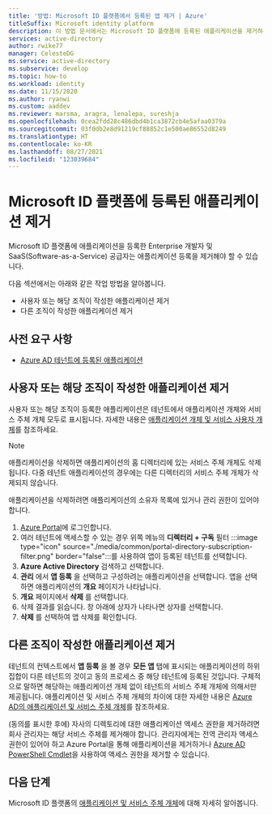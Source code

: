 ```yaml
---
title: '방법: Microsoft ID 플랫폼에서 등록된 앱 제거 | Azure'
titleSuffix: Microsoft identity platform
description: 이 방법 문서에서는 Microsoft ID 플랫폼에 등록된 애플리케이션을 제거하는 방법을 알아봅니다.
services: active-directory
author: rwike77
manager: CelesteDG
ms.service: active-directory
ms.subservice: develop
ms.topic: how-to
ms.workload: identity
ms.date: 11/15/2020
ms.author: ryanwi
ms.custom: aaddev
ms.reviewer: marsma, aragra, lenalepa, sureshja
ms.openlocfilehash: 0cea2fdd28c486dbd4b1ca3872cb4e5afaa0379a
ms.sourcegitcommit: 03f0db2e8d91219cf88852c1e500ae86552d8249
ms.translationtype: HT
ms.contentlocale: ko-KR
ms.lasthandoff: 08/27/2021
ms.locfileid: "123039684"
---
```

# <a name="remove-an-application-registered-with-the-microsoft-identity-platform"></a>Microsoft ID 플랫폼에 등록된 애플리케이션 제거

Microsoft ID 플랫폼에 애플리케이션을 등록한 Enterprise 개발자 및 SaaS(Software-as-a-Service) 공급자는 애플리케이션 등록을 제거해야 할 수 있습니다.

다음 섹션에서는 아래와 같은 작업 방법을 알아봅니다.

* 사용자 또는 해당 조직이 작성한 애플리케이션 제거
* 다른 조직이 작성한 애플리케이션 제거

## <a name="prerequisites"></a>사전 요구 사항

* [Azure AD 테넌트에 등록된 애플리케이션](quickstart-register-app.md)

## <a name="remove-an-application-authored-by-you-or-your-organization"></a>사용자 또는 해당 조직이 작성한 애플리케이션 제거

사용자 또는 해당 조직이 등록한 애플리케이션은 테넌트에서 애플리케이션 개체와 서비스 주체 개체 모두로 표시됩니다. 자세한 내용은 [애플리케이션 개체 및 서비스 사용자 개체](./app-objects-and-service-principals.md)를 참조하세요.

> [!NOTE]
> 애플리케이션을 삭제하면 애플리케이션의 홈 디렉터리에 있는 서비스 주체 개체도 삭제됩니다. 다중 테넌트 애플리케이션의 경우에는 다른 디렉터리의 서비스 주체 개체가 삭제되지 않습니다.

애플리케이션을 삭제하려면 애플리케이션의 소유자 목록에 있거나 관리 권한이 있어야 합니다.

1. <a href="https://portal.azure.com/" target="_blank">Azure Portal</a>에 로그인합니다.
1. 여러 테넌트에 액세스할 수 있는 경우 위쪽 메뉴의 **디렉터리 + 구독** 필터 :::image type="icon" source="./media/common/portal-directory-subscription-filter.png" border="false":::를 사용하여 앱이 등록된 테넌트를 선택합니다.
1. **Azure Active Directory** 검색하고 선택합니다. 
1. **관리** 에서 **앱 등록** 을 선택하고 구성하려는 애플리케이션을 선택합니다. 앱을 선택하면 애플리케이션의 **개요** 페이지가 나타납니다.
1. **개요** 페이지에서 **삭제** 를 선택합니다.
1. 삭제 결과를 읽습니다.  창 아래에 상자가 나타나면 상자를 선택합니다.
1. **삭제** 를 선택하여 앱 삭제를 확인합니다.

## <a name="remove-an-application-authored-by-another-organization"></a>다른 조직이 작성한 애플리케이션 제거

테넌트의 컨텍스트에서 **앱 등록** 을 볼 경우 **모든 앱** 탭에 표시되는 애플리케이션의 하위 집합이 다른 테넌트의 것이고 동의 프로세스 중 해당 테넌트에 등록된 것입니다. 구체적으로 말하면 해당하는 애플리케이션 개체 없이 테넌트의 서비스 주체 개체에 의해서만 제공됩니다. 애플리케이션 및 서비스 주체 개체의 차이에 대한 자세한 내용은 [Azure AD의 애플리케이션 및 서비스 주체 개체](./app-objects-and-service-principals.md)를 참조하세요.

(동의를 표시한 후에) 자사의 디렉토리에 대한 애플리케이션 액세스 권한을 제거하려면 회사 관리자는 해당 서비스 주체를 제거해야 합니다. 관리자에게는 전역 관리자 액세스 권한이 있어야 하고 Azure Portal을 통해 애플리케이션을 제거하거나 [Azure AD PowerShell Cmdlet](/previous-versions/azure/jj151815(v=azure.100))을 사용하여 액세스 권한을 제거할 수 있습니다.

## <a name="next-steps"></a>다음 단계

Microsoft ID 플랫폼의 [애플리케이션 및 서비스 주체 개체](app-objects-and-service-principals.md)에 대해 자세히 알아봅니다.
